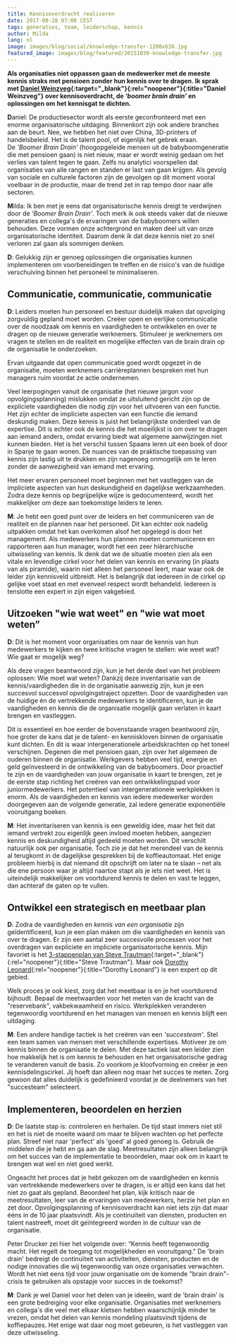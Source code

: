 ```yaml
---
title: Kennisoverdracht realiseren
date: 2017-08-28 07:00 CEST
tags: generaties, team, leiderschap, kennis
author: Milda
lang: nl
image: images/blog/social/knowledge-transfer-1200x630.jpg
featured_image: images/blog/featured/20151030-knowledge-transfer.jpg
---
```

**Als organisaties niet oppassen gaan de medewerker met de meeste kennis straks met pensioen zonder hun kennis over te dragen. Ik sprak met [Daniel Weinzveg](http://www.dweinzveg.com/){:target="_blank"}{:rel="noopener"}{:title="Daniel Weinzveg"} over kennisoverdracht, de *‘boomer brain drain’* en oplossingen om het kennisgat te dichten.**

**D**aniel: De productiesector wordt als eerste geconfronteerd met een enorme organisatorische uitdaging. Binnenkort zijn ook andere branches aan de beurt. Nee, we hebben het niet over China, 3D-printers of handelsbeleid. Het is de talent pool, of eigenlijk het gebrek eraan. De *'Boomer Brain Drain'* (hoogopgeleide mensen uit de babyboomgeneratie die met pensioen gaan) is niet nieuw, maar er wordt weinig gedaan om het verlies van talent tegen te gaan. Zelfs nu analytici voorspellen dat organisaties van alle rangen en standen er last van gaan krijgen. Als gevolg van sociale en culturele factoren zijn de gevolgen op dit moment vooral voelbaar in de productie, maar de trend zet in rap tempo door naar alle sectoren.

**M**ilda: Ik ben met je eens dat organisatorische kennis dreigt te verdwijnen door de *'Boomer Brain Drain'*. Toch merk ik ook steeds vaker dat de nieuwe generaties en collega's de ervaringen van de babyboomers willen behouden. Deze vormen onze achtergrond en maken deel uit van onze organisatorische identiteit. Daarom denk ik dat deze kennis niet zo snel verloren zal gaan als sommigen denken.   

**D**: Gelukkig zijn er genoeg oplossingen die organisaties kunnen implementeren om voorbereidingen te treffen en de risico's van de huidige verschuiving binnen het personeel te minimaliseren.

## Communicatie, communicatie, communicatie

**D**: Leiders moeten hun personeel en bestuur duidelijk maken dat opvolging zorgvuldig gepland moet worden. Creëer open en eerlijke communicatie over de noodzaak om kennis en vaardigheden te ontwikkelen en over te dragen op de nieuwe generatie werknemers. Stimuleer je werknemers om vragen te stellen en de realiteit en mogelijke effecten van de brain drain op de organisatie te onderzoeken.

Ervan uitgaande dat open communicatie goed wordt opgezet in de organisatie, moeten werknemers carrièreplannen bespreken met hun managers ruim voordat ze actie ondernemen.

Veel leerpogingen vanuit de organisatie (het nieuwe jargon voor opvolgingsplanning) mislukken omdat ze uitsluitend gericht zijn op de expliciete vaardigheden die nodig zijn voor het uitvoeren van een functie. Het zijn echter de impliciete aspecten van een functie die iemand deskundig maken. Deze kennis is juist het belangrijkste onderdeel van de expertise. Dit is echter ook de kennis die het moeilijkst is om over te dragen aan iemand anders, omdat ervaring biedt wat algemene aanwijzingen niet kunnen bieden. Het is het verschil tussen Spaans leren uit een boek of door in Spanje te gaan wonen. De nuances van de praktische toepassing van kennis zijn lastig uit te drukken en zijn nagenoeg onmogelijk om te leren zonder de aanwezigheid van iemand met ervaring.

Het meer ervaren personeel moet beginnen met het vastleggen van de impliciete aspecten van hun deskundigheid en dagelijkse werkzaamheden. Zodra deze kennis op begrijpelijke wijze is gedocumenteerd, wordt het makkelijker om deze aan toekomstige leiders te leren.

**M**: Je hebt een goed punt over de leiders en het communiceren van de realiteit en de plannen naar het personeel. Dit kan echter ook nadelig uitpakken omdat het kan overkomen alsof het opgelegd is door het management. Als medewerkers hun plannen moeten communiceren en rapporteren aan hun manager, wordt het een zeer hiërarchische uitwisseling van kennis. Ik denk dat we de situatie moeten zien als een vitale en levendige cirkel voor het delen van kennis en ervaring (in plaats van als piramide), waarin niet alleen het personeel leert, maar waar ook de leider zijn kennisveld uitbreidt. Het is belangrijk dat iedereen in de cirkel op gelijke voet staat en met evenveel respect wordt behandeld. Iedereen is tenslotte een expert in zijn eigen vakgebied.

## Uitzoeken "wie wat weet" en "wie wat moet weten”

**D**: Dit is het moment voor organisaties om naar de kennis van hun medewerkers te kijken en twee kritische vragen te stellen: wie weet wat? Wie gaat er mogelijk weg?

Als deze vragen beantwoord zijn, kun je het derde deel van het probleem oplossen: Wie moet wat weten? Dankzij deze inventarisatie van de kennis/vaardigheden die in de organisatie aanwezig zijn, kun je een​ succesvol succesvol opvolgingstraject opzetten. Door de vaardigheden van de huidige én de vertrekkende medewerkers te identificeren, kun je de vaardigheden en kennis die de organisatie mogelijk gaan verlaten in kaart brengen en vastleggen.

Dit is essentieel en hoe eerder de bovenstaande vragen beantwoord zijn, hoe groter de kans dat je de talent- en kenniskloven binnen de organisatie kunt dichten. En dit is waar intergenerationele arbeidskrachten op het toneel verschijnen. Degenen die met pensioen gaan, zijn over het algemeen de ouderen binnen de organisatie. Werkgevers hebben veel tijd, energie en geld geïnvesteerd in de ontwikkeling van de babyboomers. Door proactief te zijn en de vaardigheden van jouw organisatie in kaart te brengen, zet je de eerste stap richting het creëren van een ontwikkelingspad voor juniormedewerkers. Het potentieel van intergenerationele werkplekken is enorm. Als de vaardigheden en kennis van iedere medewerker worden doorgegeven aan de volgende generatie, zal iedere generatie exponentiële vooruitgang boeken.

**M**: Het inventariseren van kennis is een geweldig idee, maar het feit dat iemand vertrekt zou eigenlijk geen invloed moeten hebben, aangezien kennis en deskundigheid altijd gedeeld moeten worden. Dit verschilt natuurlijk ook per organisatie. Toch zie je dat het merendeel van de kennis al terugkomt in de dagelijkse gesprekken bij de koffieautomaat. Het enige probleem hierbij is dat niemand dit opschrijft om later na te slaan – net als die ene persoon waar je altijd naartoe stapt als je iets niet weet. Het is uiteindelijk makkelijker om voortdurend kennis te delen en vast te leggen, dan achteraf de gaten op te vullen.

## Ontwikkel een strategisch en meetbaar plan

**D**: Zodra de vaardigheden en *kennis van een organisatie* zijn geïdentificeerd, kun je een plan maken om die vaardigheden en kennis van over te dragen. Er zijn een aantal zeer succesvolle processen voor het overdragen van expliciete en impliciete organisatorische kennis. Mijn favoriet is het [3-stappenplan van Steve Trautman](http://stevetrautman.com/3-step-solution/){:target="_blank"}{:rel="noopener"}{:title="Steve Trautman"}. Maar ook [Dorothy Leonard](http://www.leonardbartongroup.com/html/team/LBG_Team_Dorothy_01.html){:rel="noopener"}{:title="Dorothy Leonard"} is een expert op dit gebied.

Welk proces je ook kiest, zorg dat het meetbaar is en je het voortdurend bijhoudt. Bepaal de meetwaarden voor het meten van de kracht van de "reservebank", vakbekwaamheid en risico. Werkplekken veranderen tegenwoordig voortdurend en het managen van mensen en kennis blijft een uitdaging.

**M**: Een andere handige tactiek is het creëren van een *'succesteam'*. Stel een team samen van mensen met verschillende expertises. Motiveer ze om kennis binnen de organisatie te delen. Met deze tactiek laat een leider zien hoe makkelijk het is om kennis te behouden en het organisatorische gedrag te veranderen vanuit de basis. Zo voorkom je kloofvorming en creëer je een kennisdelingscirkel. Jij hoeft dan alleen nog maar het succes te meten. Zorg gewoon dat alles duidelijk is gedefinieerd voordat je de deelnemers van het "succesteam" selecteert.

## Implementeren, beoordelen en herzien

**D**: De laatste stap is: controleren en herhalen. De tijd staat immers niet stil en het is niet de moeite waard om maar te blijven wachten op het perfecte plan. Streef niet naar 'perfect' als 'goed' al goed genoeg is. Gebruik de middelen die je hebt en ga aan de slag. Meetresultaten zijn alleen belangrijk om het succes van de implementatie te beoordelen, maar ook om in kaart te brengen wat wel en niet goed werkt.

Ongeacht het proces dat je hebt gekozen om de vaardigheden en kennis van vertrekkende medewerkers over te dragen, is er altijd een kans dat het niet zo gaat als gepland. Beoordeel het plan, kijk kritisch naar de meetresultaten, leer van de ervaringen van medewerkers, herzie het plan en zet door. Opvolgingsplanning of kennisoverdracht kan niet iets zijn dat maar ééns in de 10 jaar plaatsvindt. Als je continuïteit van diensten, producten en talent nastreeft, moet dit geïntegreerd worden in de cultuur van de organisatie.

Peter Drucker zei hier het volgende over: “Kennis heeft tegenwoordig macht. Het regelt de toegang tot mogelijkheden en vooruitgang." De 'brain drain' bedreigt de continuïteit van activiteiten, diensten, producten en de nodige innovaties die wij tegenwoordig van onze organisaties verwachten. Wordt het niet eens tijd voor jouw organisatie om de komende "brain drain"-crisis te gebruiken als opstapje voor succes in de toekomst?

**M**: Dank je wel Daniel voor het delen van je ideeën, want de 'brain drain' is een grote bedreiging voor elke organisatie. Organisaties met werknemers en collega's die veel met elkaar kletsen hebben waarschijnlijk minder te vrezen, omdat het delen van kennis mondeling plaatsvindt tijdens de koffiepauzes. Het enige wat daar nog moet gebeuren, is het vastleggen van deze uitwisseling.
